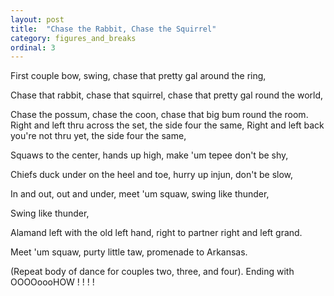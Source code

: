 ```yaml
---
layout: post
title:  "Chase the Rabbit, Chase the Squirrel"
category: figures_and_breaks
ordinal: 3
---
```


First couple bow, swing, chase that pretty gal around the ring, 

Chase that rabbit, chase that squirrel, chase that pretty gal round the world, 

Chase the possum, chase the coon, chase that big bum round the room. 
Right and left thru across the set, the side four the same, 
Right and left back you're not thru yet, the side four the same, 

Squaws to the center, hands up high, make 'um tepee don't be shy, 

Chiefs duck under on the heel and toe, hurry up injun, don't be slow, 

In and out, out and under, meet 'um squaw, swing like thunder, 

Swing like thunder, 

Alamand left with the old left hand, right to partner right and left grand. 

Meet 'um squaw, purty little taw, promenade to Arkansas. 

(Repeat body of dance for couples two, three, and four). 
Ending with OOOOoooHOW ! ! ! ! 
